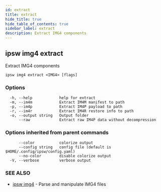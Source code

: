 ```yaml
---
id: extract
title: extract
hide_title: true
hide_table_of_contents: true
sidebar_label: extract
description: Extract IMG4 components
---
```

## ipsw img4 extract

Extract IMG4 components

```
ipsw img4 extract <IMG4> [flags]
```

### Options

```
  -h, --help            help for extract
  -m, --im4m            Extract IM4M manifest to path
  -p, --im4p            Extract IM4P payload to path
  -r, --im4r            Extract IM4R restore info to path
  -o, --output string   Output folder
      --raw             Extract raw IM4P data without decompression
```

### Options inherited from parent commands

```
      --color           colorize output
      --config string   config file (default is $HOME/.config/ipsw/config.yaml)
      --no-color        disable colorize output
  -V, --verbose         verbose output
```

### SEE ALSO

* [ipsw img4](/docs/cli/ipsw/img4)	 - Parse and manipulate IMG4 files

